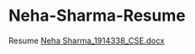# Neha-Sharma-Resume
Resume
[Neha Sharma_1914338_CSE.docx](https://github.com/NEHASHARMA1234/Neha-Sharma-Resume/files/8338803/Neha.Sharma_1914338_CSE.docx)
